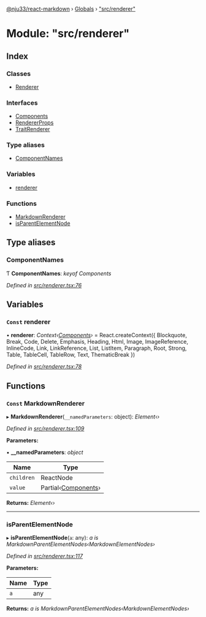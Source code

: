 [@nju33/react-markdown](../README.md) › [Globals](../globals.md) › ["src/renderer"](_src_renderer_.md)

# Module: "src/renderer"

## Index

### Classes

* [Renderer](../classes/_src_renderer_.renderer.md)

### Interfaces

* [Components](../interfaces/_src_renderer_.components.md)
* [RendererProps](../interfaces/_src_renderer_.rendererprops.md)
* [TraitRenderer](../interfaces/_src_renderer_.traitrenderer.md)

### Type aliases

* [ComponentNames](_src_renderer_.md#componentnames)

### Variables

* [renderer](_src_renderer_.md#const-renderer)

### Functions

* [MarkdownRenderer](_src_renderer_.md#const-markdownrenderer)
* [isParentElementNode](_src_renderer_.md#isparentelementnode)

## Type aliases

###  ComponentNames

Ƭ **ComponentNames**: *keyof Components*

*Defined in [src/renderer.tsx:76](https://github.com/nju33/react-markdown/blob/52ced5e/src/renderer.tsx#L76)*

## Variables

### `Const` renderer

• **renderer**: *Context‹[Components](../interfaces/_src_renderer_.components.md)›* = React.createContext<Components>({
  Blockquote,
  Break,
  Code,
  Delete,
  Emphasis,
  Heading,
  Html,
  Image,
  ImageReference,
  InlineCode,
  Link,
  LinkReference,
  List,
  ListItem,
  Paragraph,
  Root,
  Strong,
  Table,
  TableCell,
  TableRow,
  Text,
  ThematicBreak
})

*Defined in [src/renderer.tsx:78](https://github.com/nju33/react-markdown/blob/52ced5e/src/renderer.tsx#L78)*

## Functions

### `Const` MarkdownRenderer

▸ **MarkdownRenderer**(`__namedParameters`: object): *Element‹›*

*Defined in [src/renderer.tsx:109](https://github.com/nju33/react-markdown/blob/52ced5e/src/renderer.tsx#L109)*

**Parameters:**

▪ **__namedParameters**: *object*

Name | Type |
------ | ------ |
`children` | ReactNode |
`value` | Partial‹[Components](../interfaces/_src_renderer_.components.md)› |

**Returns:** *Element‹›*

___

###  isParentElementNode

▸ **isParentElementNode**(`a`: any): *a is MarkdownParentElementNodes‹MarkdownElementNodes›*

*Defined in [src/renderer.tsx:117](https://github.com/nju33/react-markdown/blob/52ced5e/src/renderer.tsx#L117)*

**Parameters:**

Name | Type |
------ | ------ |
`a` | any |

**Returns:** *a is MarkdownParentElementNodes‹MarkdownElementNodes›*
